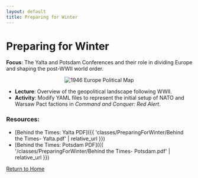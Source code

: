 ```yaml
---
layout: default
title: Preparing for Winter
---
```


# Preparing for Winter

**Focus**: The Yalta and Potsdam Conferences and their role in dividing Europe and shaping the post-WWII world order.

<div style="text-align: center;">
  <img src="{{ '/classes/PreparingForWinter/1946_Europe_Political.jpg' | relative_url }}" alt="1946 Europe Political Map" style="max-width: 80%; height: auto;">
</div>

- **Lecture**: Overview of the geopolitical landscape following WWII.
- **Activity**: Modify YAML files to represent the initial setup of NATO and Warsaw Pact factions in *Command and Conquer: Red Alert*.

### Resources:
- [Behind the Times: Yalta PDF]({{ 'classes/PreparingForWinter/Behind the Times- Yalta.pdf' | relative_url }})
- [Behind the Times: Potsdam PDF]({{ '/classes/PreparingForWinter/Behind the Times- Potsdam.pdf' | relative_url }})

[Return to Home](../)
